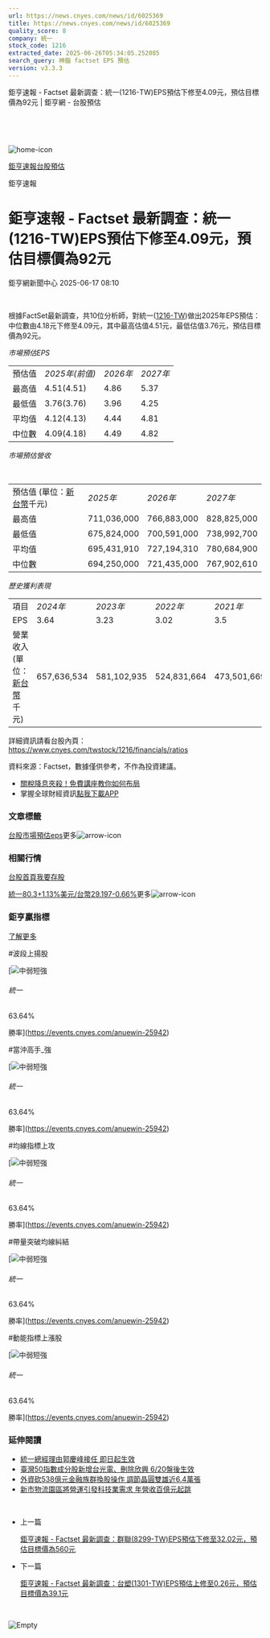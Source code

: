 ```yaml
---
url: https://news.cnyes.com/news/id/6025369
title: https://news.cnyes.com/news/id/6025369
quality_score: 8
company: 統一
stock_code: 1216
extracted_date: 2025-06-26T05:34:05.252085
search_query: 神腦 factset EPS 預估
version: v3.3.3
---
```


鉅亨速報 - Factset 最新調查：統一(1216-TW)EPS預估下修至4.09元，預估目標價為92元 | 鉅亨網 - 台股預估

‌

‌

![home-icon](/assets/icons/breadCrumb/symbol-icon-home.svg)

[鉅亨速報](/news/cat/anue_live)[台股預估](/news/cat/tw_forecast)

鉅亨速報

# 鉅亨速報 - Factset 最新調查：統一(1216-TW)EPS預估下修至4.09元，預估目標價為92元

鉅亨網新聞中心 2025-06-17 08:10

‌

根據FactSet最新調查，共10位分析師，對統一([1216-TW](https://www.cnyes.com/twstock/1216))做出2025年EPS預估：中位數由4.18元下修至4.09元，其中最高估值4.51元，最低估值3.76元，預估目標價為92元。

*市場預估EPS*

|  |  |  |  |
| --- | --- | --- | --- |
| 預估值 | *2025年(前值)* | *2026年* | *2027年* |
| 最高值 | 4.51(4.51) | 4.86 | 5.37 |
| 最低值 | 3.76(3.76) | 3.96 | 4.25 |
| 平均值 | 4.12(4.13) | 4.44 | 4.81 |
| 中位數 | 4.09(4.18) | 4.49 | 4.82 |

*市場預估營收*

‌

|  |  |  |  |
| --- | --- | --- | --- |
| 預估值 (單位：[新台幣](https://invest.cnyes.com/forex/detail/usdtwd)千元) | *2025年* | *2026年* | *2027年* |
| 最高值 | 711,036,000 | 766,883,000 | 828,825,000 |
| 最低值 | 675,824,000 | 700,591,000 | 738,992,700 |
| 平均值 | 695,431,910 | 727,194,310 | 780,684,900 |
| 中位數 | 694,250,000 | 721,435,000 | 767,902,610 |

*歷史獲利表現*

|  |  |  |  |  |
| --- | --- | --- | --- | --- |
| 項目 | *2024年* | *2023年* | *2022年* | *2021年* |
| EPS | 3.64 | 3.23 | 3.02 | 3.5 |
| 營業收入 (單位：[新台幣](https://invest.cnyes.com/forex/detail/usdtwd)千元) | 657,636,534 | 581,102,935 | 524,831,664 | 473,501,669 |

詳細資訊請看台股內頁：  
<https://www.cnyes.com/twstock/1216/financials/ratios>

資料來源：Factset，數據僅供參考，不作為投資建議。

* [關稅降息夾殺！免費講座教你如何布局](https://www.rsc.com.tw/Cnyes_RSC/SeminarBooking2025InvestmentOutlook.aspx?utm_source=anue&utm_medium=usstocks_end)
* 掌握全球財經資訊[點我下載APP](http://www.cnyes.com/app/?utm_source=mweb&utm_medium=HamMenuBanner&utm_campaign=fixed&utm_content=entr)

### 文章標籤

[台股](https://news.cnyes.com/tag/台股 "台股")[市場預估](https://news.cnyes.com/tag/市場預估 "市場預估")[eps](https://news.cnyes.com/tag/eps "eps")更多![arrow-icon](/assets/icons/arrows/arrow-down.svg)

### 相關行情

[台股首頁](https://www.cnyes.com/twstock)[我要存股](https://supr.link/8OHaU)

[統一80.3+1.13%](https://www.cnyes.com/twstock/1216)[美元/台幣29.197-0.66%](https://invest.cnyes.com/forex/detail/USDTWD)更多![arrow-icon](/assets/icons/arrows/arrow-down.svg)

### 鉅亨贏指標

[了解更多](https://events.cnyes.com/anuewin-25942)

#波段上揚股

[![中弱短強](/assets/icons/win-indicator/short-to-long.svg)

###### 統一

63.64%

勝率](https://events.cnyes.com/anuewin-25942)

#當沖高手\_強

[![中弱短強](/assets/icons/win-indicator/short-to-long.svg)

###### 統一

63.64%

勝率](https://events.cnyes.com/anuewin-25942)

#均線指標上攻

[![中弱短強](/assets/icons/win-indicator/short-to-long.svg)

###### 統一

63.64%

勝率](https://events.cnyes.com/anuewin-25942)

#帶量突破均線糾結

[![中弱短強](/assets/icons/win-indicator/short-to-long.svg)

###### 統一

63.64%

勝率](https://events.cnyes.com/anuewin-25942)

#動能指標上漲股

[![中弱短強](/assets/icons/win-indicator/short-to-long.svg)

###### 統一

63.64%

勝率](https://events.cnyes.com/anuewin-25942)

### 延伸閱讀

* [統一總經理由郭慶峰接任 即日起生效](/news/id/6017164)
* [臺灣50指數成分股新增台光電、刪除欣興 6/20盤後生效](/news/id/6010992)
* [外資砍538億元金融族群換股操作 調節晶圓雙雄近6.4萬張](/news/id/6003862)
* [新市物流園區將營運引發科技業需求 年營收百億元起跳](/news/id/5999610)

‌

* 上一篇

  [鉅亨速報 - Factset 最新調查：群聯(8299-TW)EPS預估下修至32.02元，預估目標價為560元](/news/id/6025911)
* 下一篇

  [鉅亨速報 - Factset 最新調查：台塑(1301-TW)EPS預估上修至0.26元，預估目標價為39.1元](/news/id/6024210)

‌

![Empty](/assets/icons/skeleton/empty-image.svg)

‌